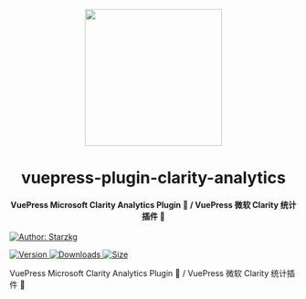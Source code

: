 <!-- markdownlint-disable -->
<p align="center">
  <img width="240" src="https://vuepress-star.shentuzhigang.cn/images/hero.png" style="text-align: center;"/>
</p>
<h1 align="center">vuepress-plugin-clarity-analytics</h1>
<h4 align="center">VuePress Microsoft Clarity Analytics Plugin 📄 / VuePress 微软 Clarity 统计插件 📄</h4>

[![Author: Starzkg](https://img.shields.io/badge/Author-Starzkg-blue.svg?style=for-the-badge)](https://shentuzhigang.cn)

<!-- markdownlint-restore -->

[![Version](https://img.shields.io/npm/v/@starzkg/vuepress-plugin-clarity-analytics.svg?style=flat-square&logo=npm) ![Downloads](https://img.shields.io/npm/dm/@starzkg/vuepress-plugin-clarity-analytics.svg?style=flat-square&logo=npm) ![Size](https://img.shields.io/bundlephobia/min/@starzkg/vuepress-plugin-clarity-analytics?style=flat-square&logo=npm)](https://www.npmjs.com/package/@starzkg/vuepress-plugin-clarity-analytics)

VuePress Microsoft Clarity Analytics Plugin 📄 / VuePress 微软 Clarity 统计插件 📄
